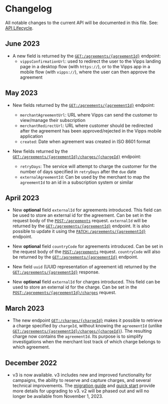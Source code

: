<!-- START_METADATA
---
title: Recurring API changelog
sidebar_label: Changelog
sidebar_position: 200
pagination_next: null
pagination_prev: null
---
END_METADATA -->

# Changelog

All notable changes to the current API will be documented in this file. 
See:
[API Lifecycle](https://developer.vippsmobilepay.com/docs/vipps-developers/common-topics/api-lifecycle/).

## June 2023
* A new field is returned by the [`GET:/agreements/{agreementId}`][fetch-agreement-endpoint] endpoint: 
    * `vippsConfirmationUrl`: used to redirect the user to the Vipps landing page in a desktop flow (with `https://`), or to the Vipps app in a mobile flow (with `vipps://`), where the user can then approve the agreement

## May 2023

* New fields returned by the [`GET:/agreements/{agreementId}`][fetch-agreement-endpoint] endpoint: 
    * `merchantAgreementUrl`: URL where Vipps can send the customer to view/manage their subscription
    * `merchantRedirectUrl`: URL where customer should be redirected after the agreement has been approved/rejected in the Vipps mobile application
    * `created`: Date when agreement was created in ISO 8601 format

* New fields returned by the [`GET:/agreements/{agreementId}/charges/{chargeId}`](https://developer.vippsmobilepay.com/api/recurring/#tag/Charge-v3-endpoints/operation/FetchChargeV3) endpoint: 
    * `retryDays`: The service will attempt to charge the customer for the number of days specified in `retryDays` after the `due` date
    * `externalAgreementId`: Can be used by the merchant to map the `agreementId` to an id in a subscription system or similar

## April 2023 

* New **optional** field `externalId` for agreements introduced. This field can be used to store an external id for the agreement. Can be set in the request body of the [`POST:/agreements`][draft-agreement-endpoint] request. `externalId` will be returned by the [`GET:/agreements/{agreementId}`][fetch-agreement-endpoint] endpoint. It is also possible to update it using the [`PATCH:/agreements/{agreementId}`][update-agreement-patch-endpoint] endpoint. 

* New **optional** field `countryCode` for agreements introduced. Can be set in the request body of the [`POST:/agreements`][draft-agreement-endpoint] request. `countryCode` will also be returned by the [`GET:/agreements/{agreementId}`][fetch-agreement-endpoint] endpoint.

* New field `uuid` (UUID representation of agreement id) returned by the [`GET:/agreements/{agreementId}`][fetch-agreement-endpoint] response. 

* New **optional** field `externalId` for charges introduced. This field can be used to store an external id for the charge. Can be set in the [`POST:/agreements/{agreementId}/charges`][draft-agreement-endpoint] request.


## March 2023

* The new endpoint [`GET:/charges/{chargeId}`](https://developer.vippsmobilepay.com/api/recurring/#tag/Charge-v3-endpoints/operation/FetchChargeByIdV3) makes it possible to retrieve a charge specified by `chargeId`, without knowing the `agreementId` (unlike [`GET:/agreements/{agreementId}/charges/{chargeId}`](https://developer.vippsmobilepay.com/api/recurring/#tag/Charge-v3-endpoints/operation/FetchChargeV3)). The resulting charge now contains the `agreementId`. Its purpose is to simplify investigations when the merchant lost track of which charge belongs to which agreement.

## December 2022

* v3 is now available. v3 includes new and improved functionality for campaigns, the ability to reserve and capture charges, and several technical improvements. The [migration guide](https://developer.vippsmobilepay.com/docs/APIs/recurring-api/v2-to-v3-migration-guide/) and [quick start](https://developer.vippsmobilepay.com/docs/APIs/recurring-api/vipps-recurring-api-quick-start/) provide more details for upgrading to v3.  v2 will be phased out and will no longer be available from November 1, 2023.


[fetch-agreement-endpoint]: https://developer.vippsmobilepay.com/api/recurring#tag/Agreement-v3-endpoints/operation/FetchAgreementV3
[get-charge-by-id]: https://developer.vippsmobilepay.com/api/recurring#tag/Charge-v3-endpoints/operation/FetchChargeByIdV3
[draft-agreement-endpoint]: https://developer.vippsmobilepay.com/api/recurring#tag/Agreement-v3-endpoints/operation/DraftAgreementV3
[create-charge-endpoint]: https://developer.vippsmobilepay.com/api/recurring#tag/Charge-v3-endpoints/operation/CreateChargeV3
[update-agreement-patch-endpoint]: https://developer.vippsmobilepay.com/api/recurring#tag/Agreement-v3-endpoints/operation/UpdateAgreementPatchV3

 
